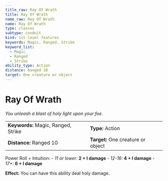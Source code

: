 ```yaml
---
title_raw: Ray Of Wrath
title: Ray Of Wrath
name_raw: Ray Of Wrath
name: Ray Of Wrath
type: classes
subtype: conduit
kind: 1st-level features
keywords: Magic, Ranged, Strike
keyword_list:
  - Magic
  - Ranged
  - Strike
ability_type: Action
distance: Ranged 10
target: One creature or object
---
```


# Ray Of Wrath

*You unleash a blast of holy light upon your foe.*

|                                     |                                    |
| :---------------------------------- | :--------------------------------- |
| **Keywords:** Magic, Ranged, Strike | **Type:** Action                   |
| **Distance:** Ranged 10             | **Target:** One creature or object |

Power Roll + Intuition: - *11 or lower:* **2 + I damage** - *12-16:* **4 + I damage** - *17+:* **6 + I damage**

**Effect:** You can have this ability deal holy damage.
